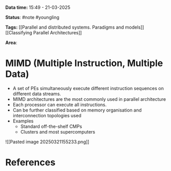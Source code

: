 **Data time:** 15:49 - 21-03-2025

**Status**: #note #youngling 

**Tags:** [[Parallel and distributed systems. Paradigms and models]] [[Classifying Parallel Architectures]]

**Area**: 
# MIMD (Multiple Instruction, Multiple Data)

- A set of PEs simultaneously execute different instruction sequences on different data streams.
- MIMD architectures are the most commonly used in parallel architecture
- Each processor can execute all instructions.
- Can be further classified based on memory organisation and interconnection topologies used
- Examples
	- Standard off-the-shelf CMPs
	- Clusters and most supercomputers

![[Pasted image 20250321155233.png]]
# References